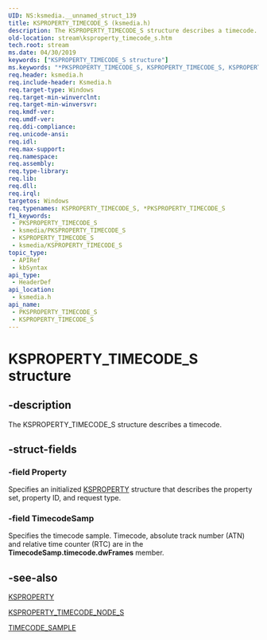 ```yaml
---
UID: NS:ksmedia.__unnamed_struct_139
title: KSPROPERTY_TIMECODE_S (ksmedia.h)
description: The KSPROPERTY_TIMECODE_S structure describes a timecode.
old-location: stream\ksproperty_timecode_s.htm
tech.root: stream
ms.date: 04/30/2019
keywords: ["KSPROPERTY_TIMECODE_S structure"]
ms.keywords: "*PKSPROPERTY_TIMECODE_S, KSPROPERTY_TIMECODE_S, KSPROPERTY_TIMECODE_S structure [Streaming Media Devices], PKSPROPERTY_TIMECODE_S, PKSPROPERTY_TIMECODE_S structure pointer [Streaming Media Devices], ksmedia/KSPROPERTY_TIMECODE_S, ksmedia/PKSPROPERTY_TIMECODE_S, stream.ksproperty_timecode_s, vidcapstruct_03a0e9f7-37b7-4591-8cbc-e1d189c82ef2.xml"
req.header: ksmedia.h
req.include-header: Ksmedia.h
req.target-type: Windows
req.target-min-winverclnt: 
req.target-min-winversvr: 
req.kmdf-ver: 
req.umdf-ver: 
req.ddi-compliance: 
req.unicode-ansi: 
req.idl: 
req.max-support: 
req.namespace: 
req.assembly: 
req.type-library: 
req.lib: 
req.dll: 
req.irql: 
targetos: Windows
req.typenames: KSPROPERTY_TIMECODE_S, *PKSPROPERTY_TIMECODE_S
f1_keywords:
 - PKSPROPERTY_TIMECODE_S
 - ksmedia/PKSPROPERTY_TIMECODE_S
 - KSPROPERTY_TIMECODE_S
 - ksmedia/KSPROPERTY_TIMECODE_S
topic_type:
 - APIRef
 - kbSyntax
api_type:
 - HeaderDef
api_location:
 - ksmedia.h
api_name:
 - PKSPROPERTY_TIMECODE_S
 - KSPROPERTY_TIMECODE_S
---
```


# KSPROPERTY_TIMECODE_S structure


## -description

The KSPROPERTY_TIMECODE_S structure describes a timecode.

## -struct-fields

### -field Property

Specifies an initialized <a href="/previous-versions/ff564262(v=vs.85)">KSPROPERTY</a> structure that describes the property set, property ID, and request type.

### -field TimecodeSamp

Specifies the timecode sample. Timecode, absolute track number (ATN) and relative time counter (RTC) are in the <b>TimecodeSamp.timecode.dwFrames</b> member.

## -see-also

<a href="/previous-versions/ff564262(v=vs.85)">KSPROPERTY</a>



<a href="/windows-hardware/drivers/ddi/ksmedia/ns-ksmedia-ksproperty_timecode_node_s">KSPROPERTY_TIMECODE_NODE_S</a>



<a href="/windows-hardware/drivers/ddi/ksmedia/ns-ksmedia-tagtimecode_sample">TIMECODE_SAMPLE</a>

